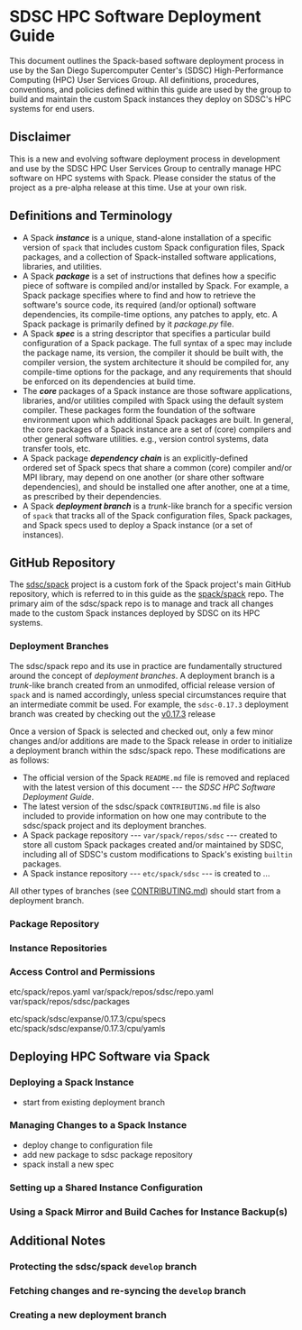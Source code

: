 # SDSC HPC Software Deployment Guide

This document outlines the Spack-based software deployment process in 
use by the San Diego Supercomputer Center's (SDSC) High-Performance 
Computing (HPC) User Services Group. All definitions, procedures, 
conventions, and policies defined within this guide are used by the 
group to build and maintain the custom Spack instances they deploy on 
SDSC's HPC systems for end users. 

## Disclaimer

This is a new and evolving software deployment process in development 
and use by the SDSC HPC User Services Group to centrally manage HPC 
software on HPC systems with Spack. Please consider the status of the
project as a pre-alpha release at this time. Use at your own risk. 

## Definitions and Terminology

- A Spack ***instance*** is a unique, stand-alone installation of a 
  specific version of `spack` that includes custom Spack configuration 
  files, Spack packages, and a collection of Spack-installed software 
  applications, libraries, and utilities.
- A Spack ***package*** is a set of instructions that defines how a 
  specific piece of software is compiled and/or installed by Spack. For 
  example, a Spack package specifies where to find and how to retrieve 
  the software's source code, its required (and/or optional) software 
  dependencies, its compile-time options, any patches to apply, etc. A 
  Spack package is primarily defined by it *package.py* file.
- A Spack ***spec*** is a string descriptor that specifies a particular 
  build configuration of a Spack package. The full syntax of a spec 
  may include the package name, its version, the compiler it should be 
  built with, the compiler version, the system architecture it should be
  compiled for, any compile-time options for the package, and any 
  requirements that should be enforced on its dependencies at build time.
- The ***core*** packages of a Spack instance are those software 
  applications, libraries, and/or utilities compiled with Spack using 
  the default system compiler. These packages form the foundation of the 
  software environment upon which additional Spack packages are built.
  In general, the core packages of a Spack instance are a set of (core)
  compilers and other general software utilities. e.g., version control
  systems, data transfer tools, etc.
- A Spack package ***dependency chain*** is an explicitly-defined  
  ordered set of Spack specs that share a common (core) compiler and/or
  MPI library, may depend on one another (or share other software 
  dependencies), and should be installed one after another, one at a 
  time, as prescribed by their dependencies.
- A Spack ***deployment branch*** is a *trunk*-like branch for a specific 
  version of `spack` that tracks all of the Spack configuration files, 
  Spack packages, and Spack specs used to deploy a Spack instance (or a
  set of instances). 

## GitHub Repository

The [sdsc/spack](https://github.com/sdsc/spack) project is a custom fork 
of the Spack project's main GitHub repository, which is referred to in 
this guide as the [spack/spack](https://github.com/spack/spack) repo. 
The primary aim of the sdsc/spack repo is to manage and track all 
changes made to the custom Spack instances deployed by SDSC on its HPC 
systems.

### Deployment Branches

The sdsc/spack repo and its use in practice are fundamentally structured
around the concept of *deployment branches*. A deployment branch is a
*trunk*-like branch created from an unmodifed, official release version
of `spack` and is named accordingly, unless special circumstances 
require that an intermediate commit be used. For example, the 
`sdsc-0.17.3` deployment branch was created by checking out the 
[v0.17.3](https://github.com/spack/spack/releases/tag/v0.17.3) release

Once a version of Spack is selected and checked out, only a few minor 
changes and/or additions are made to the Spack release in order to 
initialize a deployment branch within the sdsc/spack repo. These 
modifications are as follows:

- The official version of the Spack `README.md` file is removed and 
  replaced with the latest version of this document --- the *SDSC HPC 
  Software Deployment Guide*.
- The latest version of the sdsc/spack `CONTRIBUTING.md` file is also
  included to provide information on how one may contribute to the 
  sdsc/spack project and its deployment branches.
- A Spack package repository --- `var/spack/repos/sdsc` --- created to 
  store all custom Spack packages created and/or maintained by SDSC, 
  including all of SDSC's custom modifications to Spack's existing 
  `builtin` packages.
- A Spack instance repository --- `etc/spack/sdsc` --- is created
  to  ...


All other types of branches (see
  [CONTRIBUTING.md](CONTRIBUTING.md)) should start from a deployment
  branch.

### Package Repository

### Instance Repositories

### Access Control and Permissions

etc/spack/repos.yaml
var/spack/repos/sdsc/repo.yaml
var/spack/repos/sdsc/packages

etc/spack/sdsc/expanse/0.17.3/cpu/specs
etc/spack/sdsc/expanse/0.17.3/cpu/yamls




## Deploying HPC Software via Spack

### Deploying a Spack Instance

- start from existing deployment branch

### Managing Changes to a Spack Instance

- deploy change to configuration file
- add new package to sdsc package repository
- spack install a new spec

### Setting up a Shared Instance Configuration

### Using a Spack Mirror and Build Caches for Instance Backup(s)





## Additional Notes

### Protecting the sdsc/spack `develop` branch 

### Fetching changes and re-syncing the `develop` branch 

### Creating a new deployment branch
